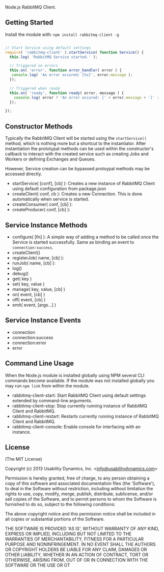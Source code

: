 Node.js RabbitMQ Client.

## Getting Started
Install the module with: `npm install rabbitmq-client -g`

```javascript

// Start Service using default settings
require( 'rabbitmq-client' ).startService( function Service() {
  this.log( 'RabbitMQ Service started.' );

  // Triggered on errors
  this.on( 'error', function error_handler( error ) {
   console.log( 'An error occured: [%s]', error.message );
  });

  // Triggered when ready
  this.on( 'ready', function ready( error, message ) {
    console.log( error ? 'An error occured: [' + error.message + ']' : 'RabbitMQ Client started successfully' );
  });

});

```

## Constructor Methods
Typically the RabbitMQ Client will be started using the `startService()` method, which is nothing more but a shortcut
to the instantiator. After instantiation the prototypal methods can be used within the constructor's callback to
interact with the created service such as creating Jobs and Workers or defining Exchanges and Queues.

However, Service creation can be bypassed protoypal methods may be accessed directly.

 - startService( [conf], [cb] ): Creates a new instance of RabbitMQ Client using default configuration from package.json
 - createClient( conf, cb ): Creates a new Connection. This is done automatically when service is started.
 - createConsumer( conf, [cb] ):
 - createProducer( conf, [cb] ):

## Service Instance Methods

 - configure( [fn] ): A simple way of adding a method to be called once the Service is started successfully. Same as binding an event to `connection:success`.
 - createClient()
 - registerJob( name, [cb] ):
 - runJob( name, [cb] ):
 - log()
 - debug()
 - get( key )
 - set( key, value )
 - manage( key, value, [cb] )
 - on( event, [cb] )
 - off( event, [cb] )
 - emit( event, [args...] )

## Service Instance Events

 - connection
 - connection:success
 - connection:error
 - error

## Command Line Usage
When the Node.js module is installed globally using NPM several CLI commands become available.
If the module was not installed globally you may run `npm link` from within the module.

 - rabbitmq-client-start: Start RabbitMQ Client using default settings extended by command-line arguments.
 - rabbitmq-client-stop: Stop currently running instance of RabbitMQ Client and RabbitMQ.
 - rabbitmq-client-restart: Restarts currently running instance of RabbitMQ Client and RabbitMQ.
 - rabbitmq-client-console: Enable console for interfacing with an instance.

## License

(The MIT License)

Copyright (c) 2013 Usability Dynamics, Inc. &lt;info@usabilitydynamics.com&gt;

Permission is hereby granted, free of charge, to any person obtaining
a copy of this software and associated documentation files (the
'Software'), to deal in the Software without restriction, including
without limitation the rights to use, copy, modify, merge, publish,
distribute, sublicense, and/or sell copies of the Software, and to
permit persons to whom the Software is furnished to do so, subject to
the following conditions:

The above copyright notice and this permission notice shall be
included in all copies or substantial portions of the Software.

THE SOFTWARE IS PROVIDED 'AS IS', WITHOUT WARRANTY OF ANY KIND,
EXPRESS OR IMPLIED, INCLUDING BUT NOT LIMITED TO THE WARRANTIES OF
MERCHANTABILITY, FITNESS FOR A PARTICULAR PURPOSE AND NONINFRINGEMENT.
IN NO EVENT SHALL THE AUTHORS OR COPYRIGHT HOLDERS BE LIABLE FOR ANY
CLAIM, DAMAGES OR OTHER LIABILITY, WHETHER IN AN ACTION OF CONTRACT,
TORT OR OTHERWISE, ARISING FROM, OUT OF OR IN CONNECTION WITH THE
SOFTWARE OR THE USE OR OT